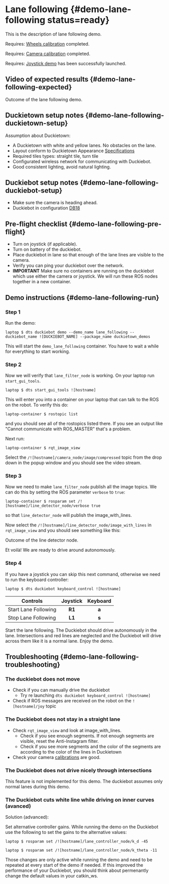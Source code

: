 # Lane following {#demo-lane-following status=ready}

This is the description of lane following demo.

<div class='requirements' markdown="1">

Requires: [Wheels calibration](#wheel-calibration) completed.

Requires: [Camera calibration](#camera-calib) completed.

Requires: [Joystick demo](#rc-control) has been successfully launched.

</div>

## Video of expected results {#demo-lane-following-expected}

<div figure-id="fig:lane_following_vid">
    <figcaption>Outcome of the lane following demo.
    </figcaption>
    <dtvideo src='vimeo:334931570'/>
</div>

## Duckietown setup notes {#demo-lane-following-duckietown-setup}

Assumption about Duckietown:

* A Duckietown with white and yellow lanes. No obstacles on the lane.
* Layout conform to Duckietown Appearance [Specifications](+opmanual_duckietown#dt-ops-appearance-specifications)
* Required tiles types: straight tile, turn tile
* Configurated wireless network for communicating with Duckiebot.
* Good consistent lighting, avoid natural lighting.

## Duckiebot setup notes {#demo-lane-following-duckiebot-setup}

* Make sure the camera is heading ahead.
* Duckiebot in configuration [DB18](#duckiebot-configurations)


## Pre-flight checklist {#demo-lane-following-pre-flight}

* Turn on joystick (if applicable).
* Turn on battery of the duckiebot.
* Place duckiebot in lane so that enough of the lane lines are visible to the camera.
* Verify you can ping your duckiebot over the network.
* __IMPORTANT__ Make sure no containers are running on the duckiebot which use either the camera or joystick. We will run these ROS nodes together in a new container.

## Demo instructions {#demo-lane-following-run}

### Step 1

Run the demo:

    laptop $ dts duckiebot demo --demo_name lane_following --duckiebot_name ![DUCKIEBOT_NAME] --package_name duckietown_demos

This will start the `demo_lane_following` container. You have to wait a while for everything to start working.

### Step 2

Now we will verify that `lane_filter_node` is working. On your laptop run `start_gui_tools`.

    laptop $ dts start_gui_tools ![hostname]

This will enter you into a container on your laptop that can talk to the ROS on the robot. To verify this do:

    laptop-container $ rostopic list

and you should see all of the rostopics listed there. If you see an output like "Cannot communicate with ROS_MASTER" that's a problem.

Next run:

    laptop-container $ rqt_image_view

Select the `/![hostname]/camera_node/image/compressed` topic from the drop down in the popup window and you should see the video stream.

### Step 3

Now we need to make `lane_filter_node` publish all the image topics.
We can do this by setting the ROS parameter `verbose` to `true`:

    laptop-container $ rosparam set /![hostname]/line_detector_node/verbose true

so that `line_detector_node` will publish the image_with_lines.

Now select the `/![hostname]/line_detector_node/image_with_lines` in `rqt_image_view` and you should see something like this:

<div figure-id="fig:line_detector">
    <figcaption>Outcome of the line detector node.
    </figcaption>
    <dtvideo src='vimeo:334931437'/>
</div>

Et voilà! We are ready to drive around autonomously.


### Step 4

If you have a joystick you can skip this next command, otherwise we need to run the keyboard controller:

    laptop $ dts duckiebot keyboard_control ![hostname]

|        Controls      |  Joystick  |  Keyboard |
|----------------------|:----------:|:---------:|
| Start Lane Following |   __R1__   |   __a__   |
| Stop Lane Following  |   __L1__   |   __s__   |


Start the lane following. The Duckiebot should drive autonomously in the lane. Intersections and red lines are neglected and the Duckiebot will drive across them like it is a normal lane. Enjoy the demo.

## Troubleshooting {#demo-lane-following-troubleshooting}

### The duckiebot does not move

* Check if you can manually drive the duckiebot
  * Try re launching `dts duckiebot keyboard_control ![hostname]`
* Check if ROS messages are received on the robot on the `![hostname]/joy` topic

### The Duckiebot does not stay in a straight lane

* Check `rqt_image_view` and look at image_with_lines.
  * Check if you see enough segments. If not enough segments are visible, reset the Anti-Instagram filter.
  * Check if you see more segments and the color of the segments are according to the color of the lines in Duckietown
* Check your camera [calibrations](#camera-calib) are good.

### The Duckiebot does not drive nicely through intersections

This feature is not implemented for this demo. The duckiebot assumes only normal lanes during this demo.

### The Duckiebot cuts white line while driving on inner curves (avanced)

Solution (advanced):

Set alternative controller gains. While running the demo on the Duckiebot use the following to set the gains to the alternative values:

    laptop $ rosparam set /![hostname]/lane_controller_node/k_d -45

    laptop $ rosparam set /![hostname]/lane_controller_node/k_theta -11

Those changes are only active while running the demo and need to be repeated at every start of the demo if needed. If this improved the performance of your Duckiebot, you should think about permenantly change the default values in your catkin_ws.
